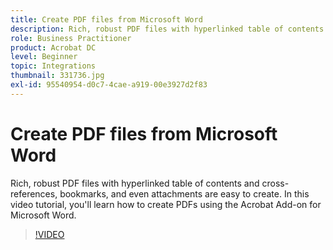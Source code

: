 ```yaml
---
title: Create PDF files from Microsoft Word
description: Rich, robust PDF files with hyperlinked table of contents and cross-references, bookmarks, and even attachments are easy to create using the Acrobat Add-on for Microsoft Word
role: Business Practitioner
product: Acrobat DC
level: Beginner
topic: Integrations
thumbnail: 331736.jpg
exl-id: 95540954-d0c7-4cae-a919-00e3927d2f83
---
```

# Create PDF files from Microsoft Word

Rich, robust PDF files with hyperlinked table of contents and cross-references, bookmarks, and even attachments are easy to create. In this video tutorial, you'll learn how to create PDFs using the Acrobat Add-on for Microsoft Word.

>[!VIDEO](https://video.tv.adobe.com/v/331736?hidetitle=true)
